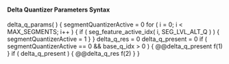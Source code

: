 #### Delta Quantizer Parameters Syntax

<div class="syntax">
delta_q_params( ) {
    segmentQuantizerActive = 0
    for ( i = 0; i < MAX_SEGMENTS; i++ ) {
        if ( seg_feature_active_idx( i, SEG_LVL_ALT_Q ) ) {
            segmentQuantizerActive = 1
        }
    }
    delta_q_res = 0
    delta_q_present = 0
    if ( segmentQuantizerActive == 0 && base_q_idx > 0 ) {
        @@delta_q_present                                               f(1)
    }
    if ( delta_q_present ) {
        @@delta_q_res                                                   f(2)
    }
}
</div>
